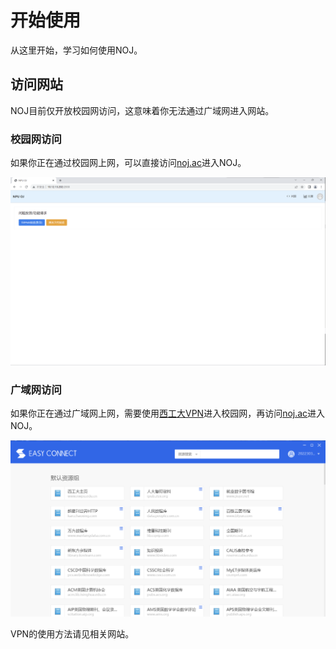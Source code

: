 # 开始使用

从这里开始，学习如何使用NOJ。

## 访问网站

NOJ目前仅开放校园网访问，这意味着你无法通过广域网进入网站。

### 校园网访问

如果你正在通过校园网上网，可以直接访问[noj.ac](https://noj.ac)进入NOJ。

![pic1](./../assets/pic1.png)

### 广域网访问

如果你正在通过广域网上网，需要使用[西工大VPN](https://vpn.nwpu.edu.cn)进入校园网，再访问[noj.ac](https://noj.ac)进入NOJ。

![pic2](./../assets/pic2.png)

VPN的使用方法请见相关网站。

